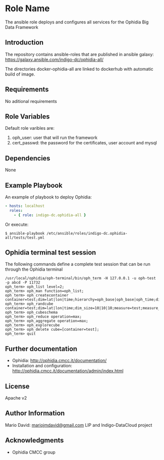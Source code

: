 Role Name
=========

The ansible role deploys and configures all services for the Ophidia Big
Data Framework

Introduction
------------

The repository contains ansible-roles that are published in
ansible galaxy: https://galaxy.ansible.com/indigo-dc/ophidia-all/

The directories docker-ophidia-all are linked to
dockerhub with automatic build of image.

Requirements
------------

No aditional requirements

Role Variables
--------------

Default role varibles are:

1. oph_user: user that will run the framework
2. cert_passwd: the password for the certificates, user account and mysql

Dependencies
------------

None

Example Playbook
----------------


An example of playbook to deploy Ophidia:

```yaml
- hosts: localhost
  roles:
    - { role: indigo-dc.ophidia-all }
```

Or execute:

```
$ ansible-playbook /etc/ansible/roles/indigo-dc.ophidia-all/tests/test.yml
```

Ophidia terminal test session
-----------------------------

The following commands define a complete test session that can be run through the Ophidia terminal

```
/usr/local/ophidia/oph-terminal/bin/oph_term -H 127.0.0.1 -u oph-test -p abcd -P 11732
oph_term> oph_list level=2;
oph_term> oph_man function=oph_list;
oph_term> oph_createcontainer container=test;dim=lat|lon|time;hierarchy=oph_base|oph_base|oph_time;dim_type=double|double|double;
oph_term> oph_randcube container=test;dim=lat|lon|time;dim_size=10|10|10;measure=test;measure_type=double;nfrag=10;ntuple=10;concept_level=c|c|d;exp_ndim=2;compressed=no; 
oph_term> oph_cubeschema
oph_term> oph_reduce operation=max;
oph_term> oph_aggregate operation=max;
oph_term> oph_explorecube
oph_term> oph_delete cube=[container=test];
oph_term> quit
```

Further documentation
---------------------

* Ophidia: http://ophidia.cmcc.it/documentation/
* Installation and configuration: http://ophidia.cmcc.it/documentation/admin/index.html

License
-------

Apache v2

Author Information
------------------

Mario David: mariojmdavid@gmail.com
LIP and Indigo-DataCloud project

Acknowledgments
---------------

* Ophidia CMCC group